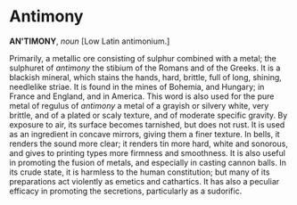 # Antimony

**AN'TIMONY**, _noun_ \[Low Latin antimonium.\]

Primarily, a metallic ore consisting of sulphur combined with a metal; the sulphuret of _antimony_ the stibium of the Romans and of the Greeks. It is a blackish mineral, which stains the hands, hard, brittle, full of long, shining, needlelike striae. It is found in the mines of Bohemia, and Hungary; in France and England, and in America. This word is also used for the pure metal of regulus of _antimony_ a metal of a grayish or silvery white, very brittle, and of a plated or scaly texture, and of moderate specific gravity. By exposure to air, its surface becomes tarnished, but does not rust. It is used as an ingredient in concave mirrors, giving them a finer texture. In bells, it renders the sound more clear; it renders tin more hard, white and sonorous, and gives to printing types more firmness and smoothness. It is also useful in promoting the fusion of metals, and especially in casting cannon balls. In its crude state, it is harmless to the human constitution; but many of its preparations act violently as emetics and cathartics. It has also a peculiar efficacy in promoting the secretions, particularly as a sudorific.